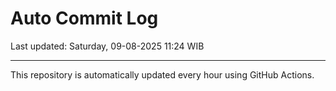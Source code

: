 # Auto Commit Log

Last updated: Saturday, 09-08-2025 11:24 WIB

---

This repository is automatically updated every hour using GitHub Actions.
